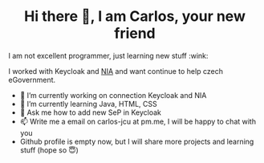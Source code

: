 
<h1 align="center"> Hi there 👋, I am Carlos, your new friend</h1>
<p> I am not excellent programmer, just learning new stuff :wink: </p>
<p> I worked with Keycloak and <a href="https://www.eidentita.cz/Home">NIA</a> and want continue to help czech eGovernment. </p>

- 🔭 I’m currently working on connection Keycloak and NIA
- 🌱 I’m currently learning Java, HTML, CSS
- 💬 Ask me how to add new SeP in Keycloak
- 📫 Write me a email on carlos-jcu at pm.me, I will be happy to chat with you
- Github profile is empty now, but I will share more projects and learning stuff (hope so  :innocent:)
